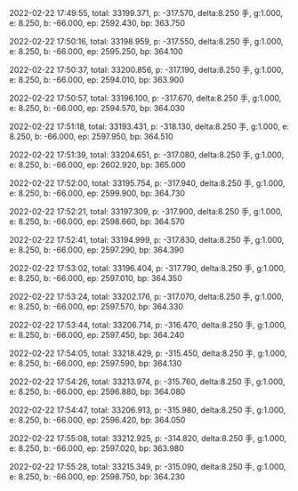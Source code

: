 2022-02-22 17:49:55, total: 33199.371, p: -317.570, delta:8.250 手, g:1.000, e: 8.250, b: -66.000, ep: 2592.430, bp: 363.750

2022-02-22 17:50:16, total: 33198.959, p: -317.550, delta:8.250 手, g:1.000, e: 8.250, b: -66.000, ep: 2595.250, bp: 364.100

2022-02-22 17:50:37, total: 33200.856, p: -317.190, delta:8.250 手, g:1.000, e: 8.250, b: -66.000, ep: 2594.010, bp: 363.900

2022-02-22 17:50:57, total: 33196.100, p: -317.670, delta:8.250 手, g:1.000, e: 8.250, b: -66.000, ep: 2594.570, bp: 364.030

2022-02-22 17:51:18, total: 33193.431, p: -318.130, delta:8.250 手, g:1.000, e: 8.250, b: -66.000, ep: 2597.950, bp: 364.510

2022-02-22 17:51:39, total: 33204.651, p: -317.080, delta:8.250 手, g:1.000, e: 8.250, b: -66.000, ep: 2602.920, bp: 365.000

2022-02-22 17:52:00, total: 33195.754, p: -317.940, delta:8.250 手, g:1.000, e: 8.250, b: -66.000, ep: 2599.900, bp: 364.730

2022-02-22 17:52:21, total: 33197.309, p: -317.900, delta:8.250 手, g:1.000, e: 8.250, b: -66.000, ep: 2598.660, bp: 364.570

2022-02-22 17:52:41, total: 33194.999, p: -317.830, delta:8.250 手, g:1.000, e: 8.250, b: -66.000, ep: 2597.290, bp: 364.390

2022-02-22 17:53:02, total: 33196.404, p: -317.790, delta:8.250 手, g:1.000, e: 8.250, b: -66.000, ep: 2597.010, bp: 364.350

2022-02-22 17:53:24, total: 33202.176, p: -317.070, delta:8.250 手, g:1.000, e: 8.250, b: -66.000, ep: 2597.570, bp: 364.330

2022-02-22 17:53:44, total: 33206.714, p: -316.470, delta:8.250 手, g:1.000, e: 8.250, b: -66.000, ep: 2597.450, bp: 364.240

2022-02-22 17:54:05, total: 33218.429, p: -315.450, delta:8.250 手, g:1.000, e: 8.250, b: -66.000, ep: 2597.590, bp: 364.130

2022-02-22 17:54:26, total: 33213.974, p: -315.760, delta:8.250 手, g:1.000, e: 8.250, b: -66.000, ep: 2596.880, bp: 364.080

2022-02-22 17:54:47, total: 33206.913, p: -315.980, delta:8.250 手, g:1.000, e: 8.250, b: -66.000, ep: 2596.420, bp: 364.050

2022-02-22 17:55:08, total: 33212.925, p: -314.820, delta:8.250 手, g:1.000, e: 8.250, b: -66.000, ep: 2597.020, bp: 363.980

2022-02-22 17:55:28, total: 33215.349, p: -315.090, delta:8.250 手, g:1.000, e: 8.250, b: -66.000, ep: 2598.750, bp: 364.230